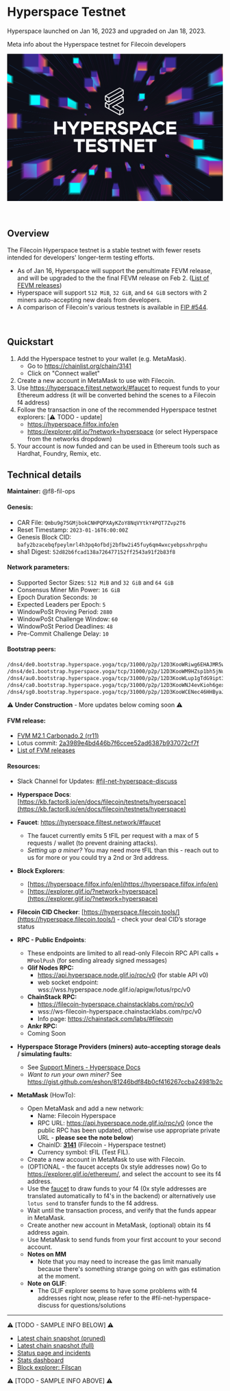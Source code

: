 # Hyperspace Testnet

Hyperspace launched on Jan 16, 2023 and upgraded on Jan 18, 2023.

Meta info about the Hyperspace testnet for Filecoin developers

![hyperspace-testnet-image](images/hyperspace-testnet-image.png)

&nbsp;

## Overview

The Filecoin Hyperspace testnet is a stable testnet with fewer resets intended for developers' longer-term testing efforts.

- As of Jan 16, Hyperspace will support the penultimate FEVM release, and will be upgraded to the the final FEVM release on Feb 2. ([List of FEVM releases](https://github.com/filecoin-project/ref-fvm/issues/692))
- Hyperspace will support `512 MiB`, `32 GiB`, and `64 GiB` sectors with 2 miners auto-accepting new deals from developers.
- A comparison of Filecoin's various testnets is available in [FIP #544](https://github.com/filecoin-project/FIPs/discussions/544).


&nbsp;

## Quickstart

1. Add the Hyperspace testnet to your wallet (e.g. MetaMask).
    - Go to https://chainlist.org/chain/3141
    - Click on "Connect wallet"
2. Create a new account in MetaMask to use with Filecoin.
3. Use https://hyperspace.filtest.network/#faucet to request funds to your Ethereum address (it will be converted behind the scenes to a Filecoin f4 address)
4. Follow the transaction in one of the recommended Hyperspace testnet explorers: [:warning: TODO - update]
    - https://hyperspace.filfox.info/en 
    - https://explorer.glif.io/?network=hyperspace (or select Hyperspace from the networks dropdown)
5. Your account is now funded and can be used in Ethereum tools such as Hardhat, Foundry, Remix, etc.

## Technical details

**Maintainer:** @f8-fil-ops

#### **Genesis**:

- CAR File: `Qmbu9g75GMjbokCNHPQPXAyKZoY8NqVYtkY4PQT7Zvp2T6`
- Reset Timestamp: `2023-01-16T6:00:00Z`
- Genesis Block CID: `bafy2bzacebqfpeylmrl4h3pq4ofbdj2bfbw2i45fuy6qm4wxcyebpsxhrpqhu`
- sha1 Digest: `52d82b6fcad138a726477152ff2543a91f2b83f8`

#### **Network parameters**:

- Supported Sector Sizes: `512 MiB` and `32 GiB` and `64 GiB`
- Consensus Miner Min Power: `16 GiB`
- Epoch Duration Seconds: `30`
- Expected Leaders per Epoch: `5`
- WindowPoSt Proving Period: `2880`
- WindowPoSt Challenge Window: `60`
- WindowPoSt Period Deadlines: `48`
- Pre-Commit Challenge Delay: `10`

#### **Bootstrap peers**:

```
/dns4/de0.bootstrap.hyperspace.yoga/tcp/31000/p2p/12D3KooWRiwg6EHAJMR5w3DZTgpS5W4ncWPSVP2Mr1o4ey1RYSQo
/dns4/de1.bootstrap.hyperspace.yoga/tcp/31000/p2p/12D3KooWM9HZsp1bh5jNu2m9FBSbkKSeSWUPPuDBQiiMfPDBAK3U
/dns4/au0.bootstrap.hyperspace.yoga/tcp/31000/p2p/12D3KooWLup1gTdG9ipt3bSUyPCmM4CT86p9nNe12oqrCX8Zo8Na
/dns4/ca0.bootstrap.hyperspace.yoga/tcp/31000/p2p/12D3KooWNJ4evKioh6gexD4fyvyeFecNtp2oTEPTyp3jtSQ3pWaP
/dns4/sg0.bootstrap.hyperspace.yoga/tcp/31000/p2p/12D3KooWCENec46HHByaJKzbjSqz9TqVdSxSAdi9FKNwdMvfw3vp
```

:warning: **Under Construction** - More updates below coming soon :warning:

#### **FVM release**:

- [FVM M2.1 Carbonado.2 (rr11)](https://github.com/filecoin-project/ref-fvm/issues/1371)
- Lotus commit: [2a3989e4bd446b7f6ccee52ad6387b937072cf7f](https://github.com/filecoin-project/lotus/commit/2a3989e4bd446b7f6ccee52ad6387b937072cf7f)
- [List of FVM releases](https://github.com/filecoin-project/ref-fvm/issues/692)

#### **Resources**:

- Slack Channel for Updates: [#fil-net-hyperspace-discuss](https://filecoinproject.slack.com/archives/C04JEJB82RY)

- **Hyperspace Docs**: [https://kb.factor8.io/en/docs/filecoin/testnets/hyperspace](https://kb.factor8.io/en/docs/filecoin/testnets/hyperspace)
- **Faucet**: https://hyperspace.filtest.network/#faucet
  - The faucet currently emits 5 tFIL per request with a max of 5 requests / wallet (to prevent draining attacks).
  - _Setting up a miner?_ You may need more tFIL than this - reach out to us for more or you could try a 2nd or 3rd address.
- **Block Explorers**:
  - [https://hyperspace.filfox.info/en](https://hyperspace.filfox.info/en)
  - [https://explorer.glif.io/?network=hyperspace](https://explorer.glif.io/?network=hyperspace)
- **Filecoin CID Checker**: [https://hyperspace.filecoin.tools/](https://hyperspace.filecoin.tools/) - check your deal CID’s storage status
- **RPC - Public Endpoints**:
  - These endpoints are limited to all read-only Filecoin RPC API calls + `MPoolPush` (for sending already signed messages)
  - **Glif Nodes RPC:**
    - https://api.hyperspace.node.glif.io/rpc/v0 (for stable API v0)
    - web socket endpoint: wss://wss.hyperspace.node.glif.io/apigw/lotus/rpc/v0
  - **ChainStack RPC:**
    - https://filecoin-hyperspace.chainstacklabs.com/rpc/v0
    - wss://ws-filecoin-hyperspace.chainstacklabs.com/rpc/v0
    - Info page: https://chainstack.com/labs/#filecoin
   - **Ankr RPC:**
    - Coming Soon
- **Hyperspace Storage Providers (miners) auto-accepting storage deals / simulating faults:**
  - See [Support Miners - Hyperspace Docs](https://kb.factor8.io/en/docs/filecoin/testnets/hyperspace/support-miners)
  - _Want to run your own miner?_ See https://gist.github.com/eshon/81246bdf84b0cf416267ccba24981b2c
- **MetaMask** (HowTo):
  - Open MetaMask and add a new network:
    - Name: Filecoin Hyperspace
    - RPC URL: https://api.hyperspace.node.glif.io/rpc/v0 (once the public RPC has been updated, otherwise use appropriate private URL - **please see the note below**)
    - ChainID: [**3141**](https://github.com/ethereum-lists/chains/blob/master/_data/chains/eip155-3141.json) (Filecoin - Hyperspace testnet)
    - Currency symbol: tFIL (Test FIL).
  - Create a new account in MetaMask to use with Filecoin.
  - (OPTIONAL - the faucet accepts 0x style addresses now) Go to https://explorer.glif.io/ethereum/, and select the account to see its f4 address.
  - Use the [faucet](https://hyperspace.filtest.network/#faucet) to draw funds to your f4 (0x style addresses are translated automatically to f4's in the backend) or alternatively use `lotus send` to transfer funds to the f4 address.
  - Wait until the transaction process, and verify that the funds appear in MetaMask.
  - Create another new account in MetaMask, (optional) obtain its f4 address again.
  - Use MetaMask to send funds from your first account to your second account.
  - **Notes on MM**
    - Note that you may need to increase the gas limit manually because there's something strange going on with gas estimation at the moment.
  - **Note on GLIF**:
    - The GLIF explorer seems to have some problems with f4 addresses right now, please refer to the #fil-net-hyperspace-discuss for questions/solutions


<hr>

:warning: [TODO - SAMPLE INFO BELOW] :warning:

- [Latest chain snapshot (pruned)](https://fil-chain-snapshots-fallback.s3.amazonaws.com/mainnet/minimal_finality_stateroots_latest.car)
- [Latest chain snapshot (full)](https://fil-chain-snapshots-fallback.s3.amazonaws.com/mainnet/complete_chain_with_finality_stateroots_latest.car)
- [Status page and incidents](https://filecoin.statuspage.io/)
- [Stats dashboard](https://stats.filecoin.io/)
- [Block explorer: Filscan](https://filscan.io/)

:warning: [TODO - SAMPLE INFO ABOVE] :warning:
